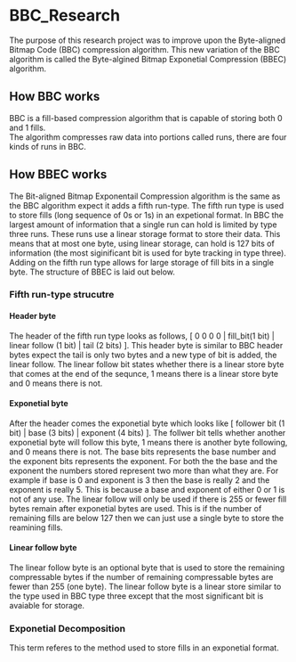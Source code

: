 # BBC_Research

The purpose of this research project was to improve upon the Byte-aligned Bitmap Code (BBC) compression algorithm.
This new variation of the BBC algorithm is called the Byte-algined Bitmap Exponetial Compression (BBEC) algorithm.  

## How BBC works

BBC is a fill-based compression algorithm that is capable of storing both 0 and 1 fills.  
The algorithm compresses raw data into portions called runs, there are four kinds of runs in BBC.

### 

## How BBEC works

The Bit-aligned Bitmap Exponentail Compression algorithm is the same as the BBC algorithm expect it adds a fifth run-type.  The fifth run type is used to store fills (long sequence of 0s or 1s) in an expetional format.  In BBC the largest amount of information that a single run can hold is limited by type three runs.  These runs use a linear storage format to store their data.  This means that at most one byte, using linear storage, can hold is 127 bits of information (the most siginificant bit is used for byte tracking in type three).  Adding on the fifth run type allows for large storage of fill bits in a single byte.  The structure of BBEC is laid out below.

### Fifth run-type strucutre
#### Header byte
The header of the fifth run type looks as follows, [ 0 0 0 0 | fill_bit(1 bit) | linear follow (1 bit) | tail (2 bits) ].  This header byte is similar to BBC header bytes expect the tail is only two bytes and a new type of bit is added, the linear follow.  The linear follow bit states whether there is a linear store byte that comes at the end of the sequnce, 1 means there is a linear store byte and 0 means there is not. 
#### Exponetial byte
After the header comes the exponetial byte which looks like [ follower bit (1 bit) | base (3 bits) | exponent (4 bits) ].  The follwer bit tells whether another exponetial byte will follow this byte, 1 means there is another byte following, and 0 means there is not.  The base bits represents the base number and the exponent bits represents the exponent.  For both the the base and the exponent the numbers stored represent two more than what they are.  For example if base is 0 and exponent is 3 then the base is really 2 and the exponent is really 5.  This is because a base and exponent of either 0 or 1 is not of any use.  The linear follow will only be used if there is 255 or fewer fill bytes remain after exponetial bytes are used.  This is if the number of remaining fills are below 127 then we can just use a single byte to store the reamining fills.
#### Linear follow byte
The linear follow byte is an optional byte that is used to store the remaining compressable bytes if the number of remaining compressable bytes are fewer than 255 (one byte).  The linear follow byte is a linear store similar to the type used in BBC type three except that the most significant bit is avaiable for storage.  

### Exponetial Decomposition
This term referes to the method used to store fills in an exponetial format.
